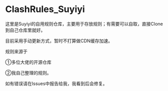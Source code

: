 # ClashRules_Suyiyi
这里是Suyiyi的自用规则仓库，主要用于存放规则；有需要可以自取，直接Clone到自己仓库里就好。

目前采用手动更新方式，暂时不打算做CDN缓存加速。

规则来源于 

①多位大佬的开源仓库

②我自己整理的规则。

如有错误请在Issues中报告给我，我看到后会修复。
